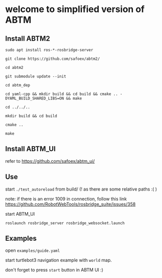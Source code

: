 # welcome to simplified version of ABTM

## Install ABTM2

`sudo apt install ros-*-rosbridge-server`

`git clone https://github.com/safoex/abtm2/`

`cd abtm2`

`git submodule update --init`

`cd abtm_dep`

`cd yaml-cpp && mkdir build && cd build && cmake .. -DYAML_BUILD_SHARED_LIBS=ON && make`

`cd ../../..`

`mkdir build && cd build`

`cmake .. `

`make`

## Install ABTM_UI

refer to https://github.com/safoex/abtm_ui/

## Use

start `./test_autoreload` from build/ (! as there are some relative paths :( )

note: if there is an error 1009 in connection, follow this link https://github.com/RobotWebTools/rosbridge_suite/issues/358

start ABTM_UI

`roslaunch rosbridge_server rosbridge_websocket.launch`

## Examples

open `examples/guide.yaml`

start turtlebot3 navigation example with `world` map.

don't forget to press `start` button in ABTM UI :)
